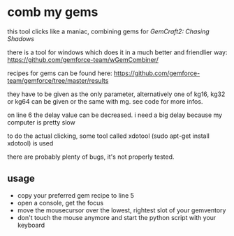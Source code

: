 comb my gems
============

this tool clicks like a maniac, combining gems for *GemCraft2: Chasing Shadows*

there is a tool for windows which does it in a much better and friendlier way: https://github.com/gemforce-team/wGemCombiner/

recipes for gems can be found here: https://github.com/gemforce-team/gemforce/tree/master/results

they have to be given as the only parameter, alternatively one of kg16, kg32 or kg64 can be given or the same with mg.
see code for more infos.

on line 6 the delay value can be decreased. i need a big delay because my computer is pretty slow

to do the actual clicking, some tool called xdotool (sudo apt-get install xdotool) is used

there are probably plenty of bugs, it's not properly tested.

usage
-----
  
  * copy your preferred gem recipe to line 5
  * open a console, get the focus
  * move the mousecursor over the lowest, rightest slot of your gemventory
  * don't touch the mouse anymore and start the python script with your keyboard
